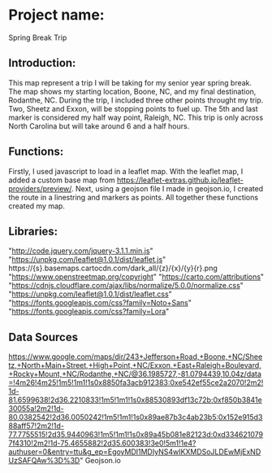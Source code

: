 # Project name:
Spring Break Trip

## Introduction:
This map represent a trip I will be taking for my senior year spring break. The map shows my starting location, Boone, NC, and my final destination, Rodanthe, NC. During the trip, I included three other points throught my trip. Two, Sheetz and Exxon, will be stopping points to fuel up. The 5th and last marker is considered my half way point, Raleigh, NC. This trip is only across North Carolina but will take around 6 and a half hours. 

## Functions:
Firstly, I used javascript to load in a leaflet map. With the leaflet map, I added a custom base map from https://leaflet-extras.github.io/leaflet-providers/preview/. Next, using a geojson file I made in geojson.io, I created the route in a linestring and markers as points. All together these functions created my map. 

## Libraries:
"http://code.jquery.com/jquery-3.1.1.min.js"
"https://unpkg.com/leaflet@1.0.1/dist/leaflet.js"
https://{s}.basemaps.cartocdn.com/dark_all/{z}/{x}/{y}{r}.png
"https://www.openstreetmap.org/copyright"
"https://carto.com/attributions"
"https://cdnjs.cloudflare.com/ajax/libs/normalize/5.0.0/normalize.css"
"https://unpkg.com/leaflet@1.0.1/dist/leaflet.css"
"https://fonts.googleapis.com/css?family=Noto+Sans"
"https://fonts.googleapis.com/css?family=Lora"

## Data Sources
https://www.google.com/maps/dir/243+Jefferson+Road,+Boone,+NC/Sheetz,+North+Main+Street,+High+Point,+NC/Exxon,+East+Raleigh+Boulevard,+Rocky+Mount,+NC/Rodanthe,+NC/@36.1985727,-81.0794439,10.04z/data=!4m26!4m25!1m5!1m1!1s0x8850fa3acb912383:0xe542ef55ce2a2070!2m2!1d-81.6599638!2d36.2210833!1m5!1m1!1s0x88530893df13c72b:0xf850b3841e30055a!2m2!1d-80.0382542!2d36.0050242!1m5!1m1!1s0x89ae87b3c4ab23b5:0x152e915d388aff57!2m2!1d-77.7755515!2d35.9440963!1m5!1m1!1s0x89a45b081e82123d:0xd3346210797f4310!2m2!1d-75.4655882!2d35.600383!3e0!5m1!1e4?authuser=0&entry=ttu&g_ep=EgoyMDI1MDIyNS4wIKXMDSoJLDEwMjExNDUzSAFQAw%3D%3D"
Geojson.io 
